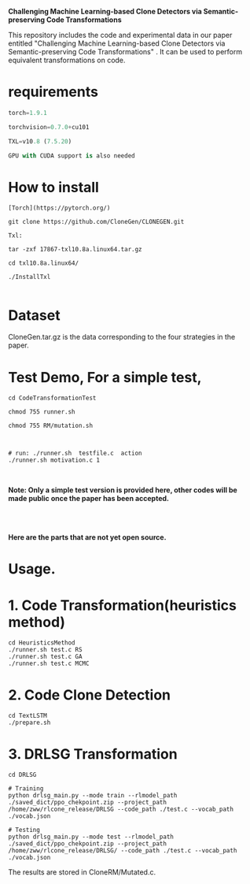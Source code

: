 
**Challenging Machine Learning-based  Clone  Detectors via  Semantic-preserving Code Transformations**


This repository includes the code and experimental data in our paper entitled "Challenging Machine Learning-based  Clone  Detectors via  Semantic-preserving Code Transformations" . 
It can be used to perform equivalent transformations on code.


# requirements

``` python
torch=1.9.1

torchvision=0.7.0+cu101

TXL=v10.8 (7.5.20)

GPU with CUDA support is also needed

```

# How to install

```shell
[Torch](https://pytorch.org/)

git clone https://github.com/CloneGen/CLONEGEN.git

Txl:

tar -zxf 17867-txl10.8a.linux64.tar.gz

cd txl10.8a.linux64/

./InstallTxl


```

# Dataset
CloneGen.tar.gz is the data corresponding to the four strategies in the paper.

# Test Demo, For a simple test,
```shell
cd CodeTransformationTest

chmod 755 runner.sh

chmod 755 RM/mutation.sh



# run: ./runner.sh  testfile.c  action
./runner.sh motivation.c 1

``` 

<br />

**Note: Only a simple test version is provided here, other codes will be made public once the paper has been accepted.**

<br />
<br />

**Here are the parts that are not yet open source.**
<br />

# Usage.

# 1. Code Transformation(heuristics method)

```shell
cd HeuristicsMethod
./runner.sh test.c RS
./runner.sh test.c GA
./runner.sh test.c MCMC
```

# 2. Code Clone Detection

```shell
cd TextLSTM
./prepare.sh
```

# 3. DRLSG Transformation
```shell
cd DRLSG

# Training
python drlsg_main.py --mode train --rlmodel_path ./saved_dict/ppo_chekpoint.zip --project_path /home/zww/rlcone_release/DRLSG --code_path ./test.c --vocab_path ./vocab.json

# Testing
python drlsg_main.py --mode test --rlmodel_path ./saved_dict/ppo_chekpoint.zip --project_path /home/zww/rlcone_release/DRLSG/ --code_path ./test.c --vocab_path ./vocab.json
```

The results are stored in CloneRM/Mutated.c.






